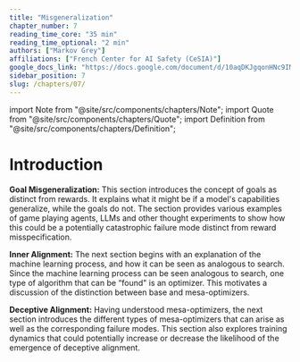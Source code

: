 ```yaml
---
title: "Misgeneralization"
chapter_number: 7
reading_time_core: "35 min"
reading_time_optional: "2 min"
authors: ["Markov Grey"]
affiliations: ["French Center for AI Safety (CeSIA)"]
google_docs_link: "https://docs.google.com/document/d/10aqDKJgqonHNc9IMMogtda64u8V_JsPlbuzruBMUmAU/edit?usp=sharing"
sidebar_position: 7
slug: /chapters/07/
---
```

import Note from "@site/src/components/chapters/Note";
import Quote from "@site/src/components/chapters/Quote";
import Definition from "@site/src/components/chapters/Definition";

# Introduction

**Goal Misgeneralization:** This section introduces the concept of goals as distinct from rewards. It explains what it might be if a model's capabilities generalize, while the goals do not. The section provides various examples of game playing agents, LLMs and other thought experiments to show how this could be a potentially catastrophic failure mode distinct from reward misspecification.

**Inner Alignment:** The next section begins with an explanation of the machine learning process, and how it can be seen as analogous to search. Since the machine learning process can be seen analogous to search, one type of algorithm that can be “found" is an optimizer. This motivates a discussion of the distinction between base and mesa-optimizers.

**Deceptive Alignment:** Having understood mesa-optimizers, the next section introduces the different types of mesa-optimizers that can arise as well as the corresponding failure modes. This section also explores training dynamics that could potentially increase or decrease the likelihood of the emergence of deceptive alignment.